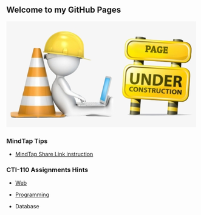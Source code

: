 ## Welcome to my GitHub Pages

![Under Construction](new-content-coming-soon-web-page-is-under.png)

### MindTap Tips

- [MindTap Share Link instruction](./MindTap_Share_URL/Readme.md)

### CTI-110 Assignments Hints

- [Web](Web_Tutorial_Hints/Readme.md)

- [Programming](Prog/Readme.md)

- Database
